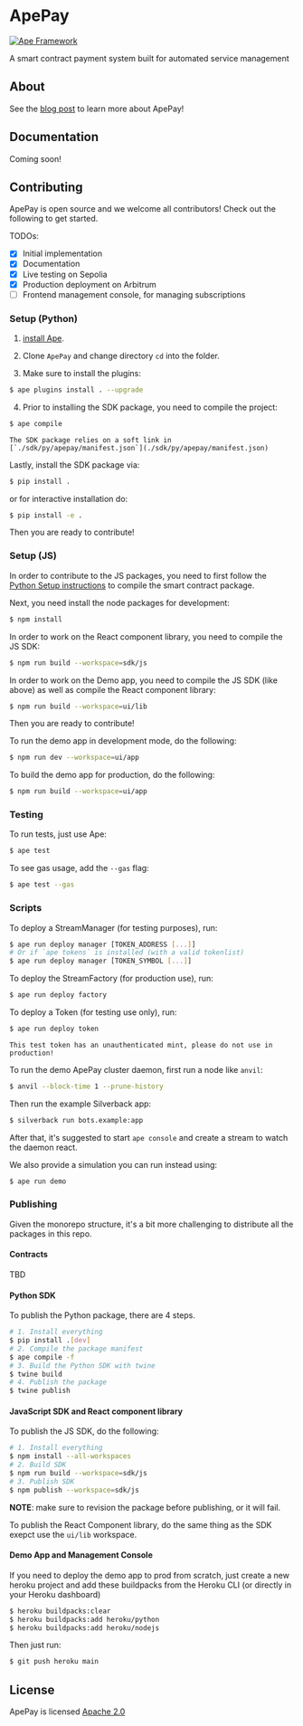# ApePay

[![Ape Framework](https://img.shields.io/badge/Built%20with-Ape%20Framework-brightgreen.svg)](https://apeworx.io)

A smart contract payment system built for automated service management

## About

See the [blog post](https://mirror.xyz/apeworx.eth/XPAko-Ez-BqHJF5zaB9sG8kfuDutNn1TqPg4827C7fw) to learn more about ApePay!

## Documentation

Coming soon!

## Contributing

ApePay is open source and we welcome all contributors! Check out the following to get started.

TODOs:

- [x] Initial implementation
- [x] Documentation
- [x] Live testing on Sepolia
- [x] Production deployment on Arbitrum
- [ ] Frontend management console, for managing subscriptions

### Setup (Python)

1. [install Ape](https://docs.apeworx.io/ape/stable/userguides/quickstart.html#installation). 

2. Clone `ApePay` and change directory `cd` into the folder. 

3. Make sure to install the plugins:

```sh
$ ape plugins install . --upgrade
```

4. Prior to installing the SDK package, you need to compile the project:

```sh
$ ape compile
```

```{note}
The SDK package relies on a soft link in [`./sdk/py/apepay/manifest.json`](./sdk/py/apepay/manifest.json)
```

Lastly, install the SDK package via:

```sh
$ pip install .
```

or for interactive installation do:

```sh
$ pip install -e .
```

Then you are ready to contribute!

### Setup (JS)

In order to contribute to the JS packages, you need to first follow the [Python Setup instructions](#setup-python) to compile the smart contract package.

Next, you need install the node packages for development:

```sh
$ npm install
```

In order to work on the React component library, you need to compile the JS SDK:

```sh
$ npm run build --workspace=sdk/js
```

In order to work on the Demo app, you need to compile the JS SDK (like above) as well as compile the React component library:

```sh
$ npm run build --workspace=ui/lib
```

Then you are ready to contribute!

To run the demo app in development mode, do the following:

```sh
$ npm run dev --workspace=ui/app
```

To build the demo app for production, do the following:

```sh
$ npm run build --workspace=ui/app
```

### Testing

To run tests, just use Ape:

```sh
$ ape test
```

To see gas usage, add the `--gas` flag:

```sh
$ ape test --gas
```

### Scripts

To deploy a StreamManager (for testing purposes), run:

```sh
$ ape run deploy manager [TOKEN_ADDRESS [...]]
# Or if `ape tokens` is installed (with a valid tokenlist)
$ ape run deploy manager [TOKEN_SYMBOL [...]]
```

To deploy the StreamFactory (for production use), run:

```sh
$ ape run deploy factory
```

To deploy a Token (for testing use only), run:

```sh
$ ape run deploy token
```

```{warning}
This test token has an unauthenticated mint, please do not use in production!
```

To run the demo ApePay cluster daemon, first run a node like `anvil`:

```sh
$ anvil --block-time 1 --prune-history
```

Then run the example Silverback app:

```sh
$ silverback run bots.example:app
```

After that, it's suggested to start `ape console` and create a stream to watch the daemon react.

We also provide a simulation you can run instead using:

```sh
$ ape run demo
```

### Publishing

Given the monorepo structure, it's a bit more challenging to distribute all the packages in this repo.

#### Contracts

TBD

#### Python SDK

To publish the Python package, there are 4 steps.

```sh
# 1. Install everything
$ pip install .[dev]
# 2. Compile the package manifest
$ ape compile -f
# 3. Build the Python SDK with twine
$ twine build
# 4. Publish the package
$ twine publish
```

#### JavaScript SDK and React component library

To publish the JS SDK, do the following:

```sh
# 1. Install everything
$ npm install --all-workspaces
# 2. Build SDK
$ npm run build --workspace=sdk/js
# 3. Publish SDK
$ npm publish --workspace=sdk/js
```

**NOTE**: make sure to revision the package before publishing, or it will fail.

To publish the React Component library, do the same thing as the SDK exepct use the `ui/lib` workspace.

#### Demo App and Management Console

If you need to deploy the demo app to prod from scratch, just create a new heroku project and add these buildpacks from the Heroku CLI (or directly in your Heroku dashboard)

```sh
$ heroku buildpacks:clear
$ heroku buildpacks:add heroku/python
$ heroku buildpacks:add heroku/nodejs
```

Then just run:

```sh
$ git push heroku main
```

## License

ApePay is licensed [Apache 2.0](./LICENSE)
